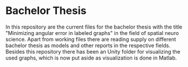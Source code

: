 # Bachelor Thesis
In this repository are the current files for the bachelor thesis with the title "Minimizing angular error in labeled graphs" in the field of spatial neuro science.
Apart from working files there are reading supply on different bachelor thesis as models and other reports in the respective fields.
Besides this repository there has been an Unity folder for visualizing the used graphs, which is now put aside as visualization is done in Matlab.
